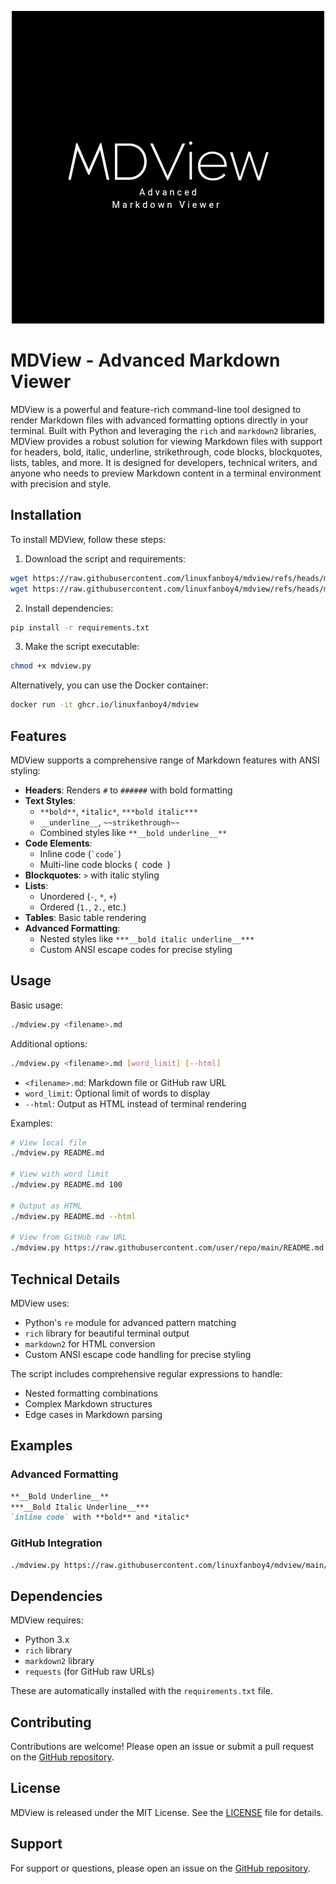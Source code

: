 <p align="center">
  <img src="https://github.com/linuxfanboy4/mdview/blob/78d8b2d1d42f36a5ada0837e5db8c80ad9b67ed1/Black%20White%20Minimalist%20Simple%20Logo_20250325_091947_0000.png?raw=true" alt="Centered Image">
</p>

# MDView - Advanced Markdown Viewer

MDView is a powerful and feature-rich command-line tool designed to render Markdown files with advanced formatting options directly in your terminal. Built with Python and leveraging the `rich` and `markdown2` libraries, MDView provides a robust solution for viewing Markdown files with support for headers, bold, italic, underline, strikethrough, code blocks, blockquotes, lists, tables, and more. It is designed for developers, technical writers, and anyone who needs to preview Markdown content in a terminal environment with precision and style.

## Installation

To install MDView, follow these steps:

1. Download the script and requirements:
```bash
wget https://raw.githubusercontent.com/linuxfanboy4/mdview/refs/heads/main/mdview.py
wget https://raw.githubusercontent.com/linuxfanboy4/mdview/refs/heads/main/requirements.txt
```

2. Install dependencies:
```bash
pip install -r requirements.txt
```

3. Make the script executable:
```bash
chmod +x mdview.py
```

Alternatively, you can use the Docker container:
```bash
docker run -it ghcr.io/linuxfanboy4/mdview
```

## Features

MDView supports a comprehensive range of Markdown features with ANSI styling:

- **Headers**: Renders `#` to `######` with bold formatting
- **Text Styles**:
  - `**bold**`, `*italic*`, `***bold italic***`
  - `__underline__`, `~~strikethrough~~`
  - Combined styles like `**__bold underline__**`
- **Code Elements**:
  - Inline code (`` `code` ``)
  - Multi-line code blocks (``` ```code``` ```)
- **Blockquotes**: `>` with italic styling
- **Lists**:
  - Unordered (`-`, `*`, `+`)
  - Ordered (`1.`, `2.`, etc.)
- **Tables**: Basic table rendering
- **Advanced Formatting**:
  - Nested styles like `***__bold italic underline__***`
  - Custom ANSI escape codes for precise styling

## Usage

Basic usage:
```bash
./mdview.py <filename>.md
```

Additional options:
```bash
./mdview.py <filename>.md [word_limit] [--html]
```

- `<filename>.md`: Markdown file or GitHub raw URL
- `word_limit`: Optional limit of words to display
- `--html`: Output as HTML instead of terminal rendering

Examples:
```bash
# View local file
./mdview.py README.md

# View with word limit
./mdview.py README.md 100

# Output as HTML
./mdview.py README.md --html

# View from GitHub raw URL
./mdview.py https://raw.githubusercontent.com/user/repo/main/README.md
```

## Technical Details

MDView uses:
- Python's `re` module for advanced pattern matching
- `rich` library for beautiful terminal output
- `markdown2` for HTML conversion
- Custom ANSI escape code handling for precise styling

The script includes comprehensive regular expressions to handle:
- Nested formatting combinations
- Complex Markdown structures
- Edge cases in Markdown parsing

## Examples

### Advanced Formatting
```markdown
**__Bold Underline__**
***__Bold Italic Underline__***
`inline code` with **bold** and *italic*
```

### GitHub Integration
```bash
./mdview.py https://raw.githubusercontent.com/linuxfanboy4/mdview/main/README.md
```

## Dependencies

MDView requires:
- Python 3.x
- `rich` library
- `markdown2` library
- `requests` (for GitHub raw URLs)

These are automatically installed with the `requirements.txt` file.

## Contributing

Contributions are welcome! Please open an issue or submit a pull request on the [GitHub repository](https://github.com/linuxfanboy4/mdview).

## License

MDView is released under the MIT License. See the [LICENSE](https://github.com/linuxfanboy4/mdview/blob/main/LICENSE) file for details.

## Support

For support or questions, please open an issue on the [GitHub repository](https://github.com/linuxfanboy4/mdview).
